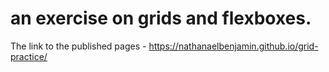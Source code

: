 # an exercise on grids and flexboxes.
The link to the published pages - https://nathanaelbenjamin.github.io/grid-practice/

